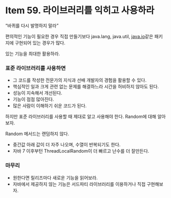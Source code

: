 # Item 59. 라이브러리를 익히고 사용하라

“바퀴를 다시 발명하지 말라”

편의적인 기능이 필요한 경우 직접 만들기보다  java.lang, java.util, [java.io](http://java.io)같은 패키지에 구현되어 있는 경우가 많다. 

있는 기능을 최대한 활용하라.

### 표준 라이브러리를 사용하면

- 그 코드를 작성한 전문가의 지식과 선배 개발자의 경험을 활용할 수 있다.
- 핵심적인 일과 크게 관련 없는 문제를 해결하느라 시간을 허비하지 않아도 된다.
- 성능이 지속해서 개선된다.
- 기능이 점점 많아진다.
- 많은 사람이 이해하기 쉬운 코드가 된다.

하지만 표준 라이브러리를 사용할 때 제대로 알고 사용해야 한다. Random에 대해 알아보자.

Random 메서드는 랜덤하지 않다.

- 중간값 아래 값이 더 자주 나오며, 수열이 반복되기도 한다.
- 자바 7 이후부턴 ThreadLocalRandom이 더 빠르고 난수를 더 잘만든다.

### 마무리

- 원한다면 릴리즈마다 새로운 기능을 읽어보라.
- 자바에서 제공하지 않는 기능은 서드파티 라이브러리를 이용하거나 직접 구현해보자.
